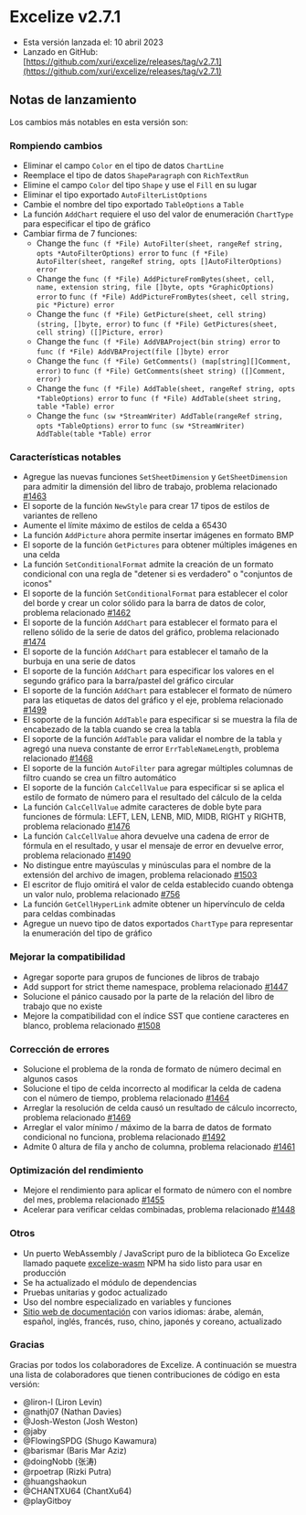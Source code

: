 # Excelize v2.7.1

* Esta versión lanzada el: 10 abril 2023
* Lanzado en GitHub: [https://github.com/xuri/excelize/releases/tag/v2.7.1](https://github.com/xuri/excelize/releases/tag/v2.7.1)

## Notas de lanzamiento

Los cambios más notables en esta versión son:

### Rompiendo cambios

* Eliminar el campo `Color` en el tipo de datos `ChartLine`
* Reemplace el tipo de datos `ShapeParagraph` con `RichTextRun`
* Elimine el campo `Color` del tipo `Shape` y use el `Fill` en su lugar
* Eliminar el tipo exportado `AutoFilterListOptions`
* Cambie el nombre del tipo exportado `TableOptions` a `Table`
* La función `AddChart` requiere el uso del valor de enumeración `ChartType` para especificar el tipo de gráfico
* Cambiar firma de 7 funciones:
  * Change the `func (f *File) AutoFilter(sheet, rangeRef string, opts *AutoFilterOptions) error` to `func (f *File) AutoFilter(sheet, rangeRef string, opts []AutoFilterOptions) error`
  * Change the `func (f *File) AddPictureFromBytes(sheet, cell, name, extension string, file []byte, opts *GraphicOptions) error` to `func (f *File) AddPictureFromBytes(sheet, cell string, pic *Picture) error`
  * Change the `func (f *File) GetPicture(sheet, cell string) (string, []byte, error)` to `func (f *File) GetPictures(sheet, cell string) ([]Picture, error)`
  * Change the `func (f *File) AddVBAProject(bin string) error` to `func (f *File) AddVBAProject(file []byte) error`
  * Change the `func (f *File) GetComments() (map[string][]Comment, error)` to `func (f *File) GetComments(sheet string) ([]Comment, error)`
  * Change the `func (f *File) AddTable(sheet, rangeRef string, opts *TableOptions) error` to `func (f *File) AddTable(sheet string, table *Table) error`
  * Change the `func (sw *StreamWriter) AddTable(rangeRef string, opts *TableOptions) error` to `func (sw *StreamWriter) AddTable(table *Table) error`

### Características notables

* Agregue las nuevas funciones `SetSheetDimension` y `GetSheetDimension` para admitir la dimensión del libro de trabajo, problema relacionado [#1463](https://github.com/xuri/excelize/issues/1463)
* El soporte de la función `NewStyle` para crear 17 tipos de estilos de variantes de relleno
* Aumente el límite máximo de estilos de celda a 65430
* La función `AddPicture` ahora permite insertar imágenes en formato BMP
* El soporte de la función `GetPictures` para obtener múltiples imágenes en una celda
* La función `SetConditionalFormat` admite la creación de un formato condicional con una regla de "detener si es verdadero" o "conjuntos de iconos"
* El soporte de la función `SetConditionalFormat` para establecer el color del borde y crear un color sólido para la barra de datos de color, problema relacionado [#1462](https://github.com/xuri/excelize/issues/1462)
* El soporte de la función `AddChart` para establecer el formato para el relleno sólido de la serie de datos del gráfico, problema relacionado [#1474](https://github.com/xuri/excelize/issues/1474)
* El soporte de la función `AddChart` para establecer el tamaño de la burbuja en una serie de datos
* El soporte de la función `AddChart` para especificar los valores en el segundo gráfico para la barra/pastel del gráfico circular
* El soporte de la función `AddChart` para establecer el formato de número para las etiquetas de datos del gráfico y el eje, problema relacionado [#1499](https://github.com/xuri/excelize/issues/1499)
* El soporte de la función `AddTable` para especificar si se muestra la fila de encabezado de la tabla cuando se crea la tabla
* El soporte de la función `AddTable` para validar el nombre de la tabla y agregó una nueva constante de error `ErrTableNameLength`, problema relacionado [#1468](https://github.com/xuri/excelize/issues/1468)
* El soporte de la función `AutoFilter` para agregar múltiples columnas de filtro cuando se crea un filtro automático
* El soporte de la función `CalcCellValue` para especificar si se aplica el estilo de formato de número para el resultado del cálculo de la celda
* La función `CalcCellValue` admite caracteres de doble byte para funciones de fórmula: LEFT, LEN, LENB, MID, MIDB, RIGHT y RIGHTB, problema relacionado [#1476](https://github.com/xuri/excelize/issues/1476)
* La función `CalcCellValue` ahora devuelve una cadena de error de fórmula en el resultado, y usar el mensaje de error en devuelve error, problema relacionado [#1490](https://github.com/xuri/excelize/issues/1490)
* No distingue entre mayúsculas y minúsculas para el nombre de la extensión del archivo de imagen, problema relacionado [#1503](https://github.com/xuri/excelize/issues/1503)
* El escritor de flujo omitirá el valor de celda establecido cuando obtenga un valor nulo, problema relacionado [#756](https://github.com/xuri/excelize/issues/756)
* La función `GetCellHyperLink` admite obtener un hipervínculo de celda para celdas combinadas
* Agregue un nuevo tipo de datos exportados `ChartType` para representar la enumeración del tipo de gráfico

### Mejorar la compatibilidad

* Agregar soporte para grupos de funciones de libros de trabajo
* Add support for strict theme namespace, problema relacionado [#1447](https://github.com/xuri/excelize/issues/1447)
* Solucione el pánico causado por la parte de la relación del libro de trabajo que no existe
* Mejore la compatibilidad con el índice SST que contiene caracteres en blanco, problema relacionado [#1508](https://github.com/xuri/excelize/issues/1508)

### Corrección de errores

* Solucione el problema de la ronda de formato de número decimal en algunos casos
* Solucione el tipo de celda incorrecto al modificar la celda de cadena con el número de tiempo, problema relacionado [#1464](https://github.com/xuri/excelize/issues/1464)
* Arreglar la resolución de celda causó un resultado de cálculo incorrecto, problema relacionado [#1469](https://github.com/xuri/excelize/issues/1469)
* Arreglar el valor mínimo / máximo de la barra de datos de formato condicional no funciona, problema relacionado [#1492](https://github.com/xuri/excelize/issues/1492)
* Admite 0 altura de fila y ancho de columna, problema relacionado [#1461](https://github.com/xuri/excelize/issues/1461)

### Optimización del rendimiento

* Mejore el rendimiento para aplicar el formato de número con el nombre del mes, problema relacionado [#1455](https://github.com/xuri/excelize/issues/1455)
* Acelerar para verificar celdas combinadas, problema relacionado [#1448](https://github.com/xuri/excelize/issues/1448)

### Otros

* Un puerto WebAssembly / JavaScript puro de la biblioteca Go Excelize llamado paquete [excelize-wasm](https://github.com/xuri/excelize-wasm) NPM ha sido listo para usar en producción
* Se ha actualizado el módulo de dependencias
* Pruebas unitarias y godoc actualizado
* Uso del nombre especializado en variables y funciones
* [Sitio web de documentación](https://xuri.me/excelize) con varios idiomas: árabe, alemán, español, inglés, francés, ruso, chino, japonés y coreano, actualizado

### Gracias

Gracias por todos los colaboradores de Excelize. A continuación se muestra una lista de colaboradores que tienen contribuciones de código en esta versión:

* @liron-l (Liron Levin)
* @nathj07 (Nathan Davies)
* @Josh-Weston (Josh Weston)
* @jaby
* @FlowingSPDG (Shugo Kawamura)
* @barismar (Baris Mar Aziz)
* @doingNobb (张涛)
* @rpoetrap (Rizki Putra)
* @huangshaokun
* @CHANTXU64 (ChantXu64)
* @playGitboy
